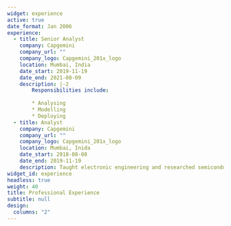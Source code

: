```yaml
---
widget: experience
active: true
date_format: Jan 2006
experience:
  - title: Senior Analyst
    company: Capgemini
    company_url: ""
    company_logo: Capgemini_201x_logo
    location: Mumbai, India
    date_start: 2019-11-19
    date_end: 2021-08-09
    description: |-2
        Responsibilities include:
        
        * Analysing
        * Modelling
        * Deploying
  - title: Analyst
    company: Capgemini
    company_url: ""
    company_logo: Capgemini_201x_logo
    location: Mumbai, Inida
    date_start: 2018-08-08
    date_end: 2019-11-19
    description: Taught electronic engineering and researched semiconductor physics.
widget_id: experience
headless: true
weight: 40
title: Professional Experience
subtitle: null
design:
  columns: "2"
---
```

